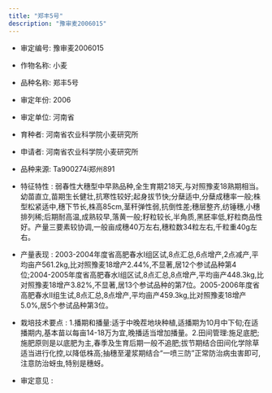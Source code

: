 ```yaml
---
title: "郑丰5号"
description: "豫审麦2006015"
---
```

* 审定编号:  豫审麦2006015

*  作物名称:  小麦

*  品种名称:  郑丰5号

*  审定年份:  2006

*  审定单位:  河南省

* 育种者:  河南省农业科学院小麦研究所

*  申请者:  河南省农业科学院小麦研究所

*  品种来源:  Ta900274í郑州891

*  特征特性 : 
弱春性大穗型中早熟品种,全生育期218天,与对照豫麦18熟期相当。幼苗直立,苗期生长健壮,抗寒性较好;起身拔节快;分蘖适中,分蘖成穗率一般;株型松紧适中,穗下节长,株高85cm,茎秆弹性弱,抗倒性差;穗层整齐,纺锤穗,小穗排列稀;后期耐高温,成熟较早,落黄一般;籽粒较长,半角质,黑胚率低,籽粒商品性好。产量三要素较协调,一般亩成穗40万左右,穗粒数34粒左右,千粒重40g左右。
 
*  产量表现 : 
2003-2004年度省高肥春水Ⅰ组区试,8点汇总,6点增产,2点减产,平均亩产561.2kg,比对照豫麦18增产2.44%,不显著,居12个参试品种第4位;2004-2005年度省高肥春水Ⅰ组区试,8点汇总,8点增产,平均亩产448.3kg,比对照豫麦18增产3.82%,不显著,居13个参试品种的第7位。2005-2006年度省高肥春水Ⅱ组生试,8点汇总,8点增产,平均亩产459.3kg,比对照豫麦18增产5.0%,居5个参试品种第3位。

*  栽培技术要点 : 
1.播期和播量:适于中晚茬地块种植,适播期为10月中下旬;在适播期内,基本苗以每亩14-18万为宜,晚播适当增加播量。2.田间管理:施足底肥;施肥原则是以底肥为主,春季及生育后期一般不追肥;拔节期结合田间化学除草适当进行化控,以降低株高;抽穗至灌浆期结合“一喷三防”正常防治病虫害即可,注意防治蚜虫,特别是穗蚜。

*  审定意见 : 

